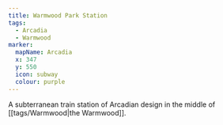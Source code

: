 ```yaml
---
title: Warmwood Park Station
tags:
  - Arcadia
  - Warmwood
marker:
  mapName: Arcadia
  x: 347
  y: 550
  icon: subway
  colour: purple
---
```


A subterranean train station of Arcadian design in the middle of [[tags/Warmwood|the Warmwood]].
